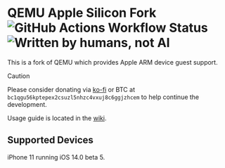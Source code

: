 # QEMU Apple Silicon Fork ![GitHub Actions Workflow Status](https://img.shields.io/github/actions/workflow/status/ChefKissInc/QEMUAppleSilicon/build.yaml?style=for-the-badge) ![Written by humans, not AI](https://img.shields.io/badge/written_by_humans-not_ai-blue?style=for-the-badge)

This is a fork of QEMU which provides Apple ARM device guest support.

> [!CAUTION]
> Please consider donating via [ko-fi](https://ko-fi.com/chefkiss) or BTC at `bc1qgu56kptepex2csuzl5nhzc4vxuj8c6ggjzhcem` to help continue the development.

Usage guide is located in the [wiki](https://github.com/ChefKissInc/QEMUAppleSilicon/wiki). 

## Supported Devices

iPhone 11 running iOS 14.0 beta 5.

